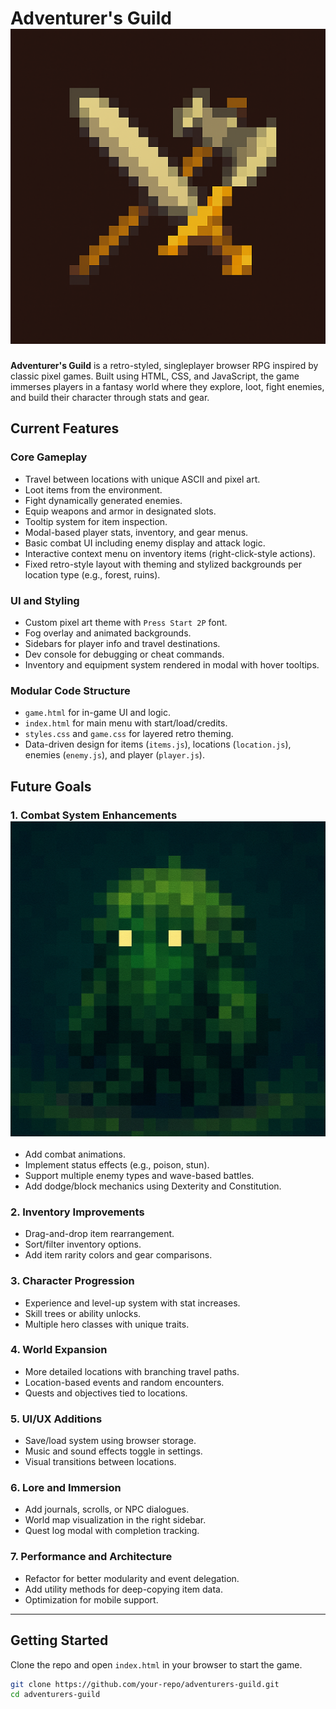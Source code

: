 # Adventurer's Guild ![Favicon](assets/favicon.png)

**Adventurer's Guild** is a retro-styled, singleplayer browser RPG inspired by classic pixel games. Built using HTML, CSS, and JavaScript, the game immerses players in a fantasy world where they explore, loot, fight enemies, and build their character through stats and gear.

## Current Features

### Core Gameplay

- Travel between locations with unique ASCII and pixel art.
- Loot items from the environment.
- Fight dynamically generated enemies.
- Equip weapons and armor in designated slots.
- Tooltip system for item inspection.
- Modal-based player stats, inventory, and gear menus.
- Basic combat UI including enemy display and attack logic.
- Interactive context menu on inventory items (right-click-style actions).
- Fixed retro-style layout with theming and stylized backgrounds per location type (e.g., forest, ruins).

### UI and Styling

- Custom pixel art theme with `Press Start 2P` font.
- Fog overlay and animated backgrounds.
- Sidebars for player info and travel destinations.
- Dev console for debugging or cheat commands.
- Inventory and equipment system rendered in modal with hover tooltips.

### Modular Code Structure

- `game.html` for in-game UI and logic.
- `index.html` for main menu with start/load/credits.
- `styles.css` and `game.css` for layered retro theming.
- Data-driven design for items (`items.js`), locations (`location.js`), enemies (`enemy.js`), and player (`player.js`).

## Future Goals

### 1. **Combat System Enhancements** ![Mossling](assets/mossling_32x32.png)

- Add combat animations.
- Implement status effects (e.g., poison, stun).
- Support multiple enemy types and wave-based battles.
- Add dodge/block mechanics using Dexterity and Constitution.

### 2. **Inventory Improvements**

- Drag-and-drop item rearrangement.
- Sort/filter inventory options.
- Add item rarity colors and gear comparisons.

### 3. **Character Progression**

- Experience and level-up system with stat increases.
- Skill trees or ability unlocks.
- Multiple hero classes with unique traits.

### 4. **World Expansion**

- More detailed locations with branching travel paths.
- Location-based events and random encounters.
- Quests and objectives tied to locations.

### 5. **UI/UX Additions**

- Save/load system using browser storage.
- Music and sound effects toggle in settings.
- Visual transitions between locations.

### 6. **Lore and Immersion**

- Add journals, scrolls, or NPC dialogues.
- World map visualization in the right sidebar.
- Quest log modal with completion tracking.

### 7. **Performance and Architecture**

- Refactor for better modularity and event delegation.
- Add utility methods for deep-copying item data.
- Optimization for mobile support.

---

## Getting Started

Clone the repo and open `index.html` in your browser to start the game.

```bash
git clone https://github.com/your-repo/adventurers-guild.git
cd adventurers-guild
